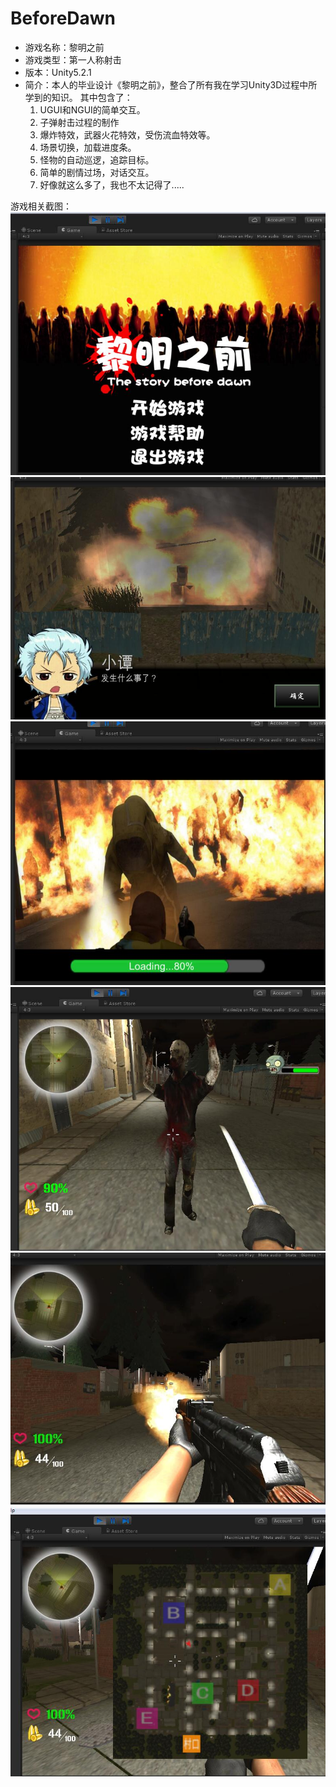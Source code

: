 # BeforeDawn
<ul>
    <li>游戏名称：黎明之前</li>
    <li>游戏类型：第一人称射击</li>
    <li>版本：Unity5.2.1</li>
    <li>简介：本人的毕业设计《黎明之前》，整合了所有我在学习Unity3D过程中所学到的知识。
    其中包含了：
    <ol type="1">
    <li>UGUI和NGUI的简单交互。</li>
    <li>子弹射击过程的制作</li>
    <li>爆炸特效，武器火花特效，受伤流血特效等。</li>
    <li>场景切换，加载进度条。</li>
    <li小地图，大地图的制作。</li>
    <li>怪物的自动巡逻，追踪目标。</li>
    <li>简单的剧情过场，对话交互。</li>
    <li>好像就这么多了，我也不太记得了.....</li>
   </ol>
   </li> 
</ul>
 游戏相关截图：
 <img src="1.jpg"/>
 <img src="2.jpg"/>
 <img src="3.jpg"/>
 <img src="4.jpg"/>
  <img src="5.jpg"/>
   <img src="6.jpg"/>